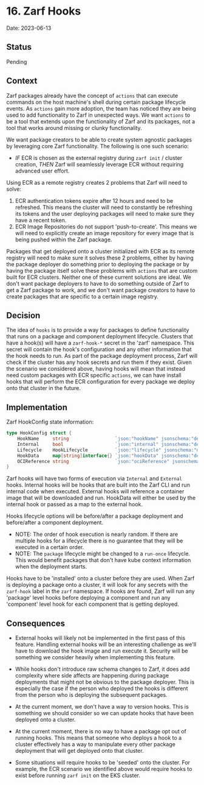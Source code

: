 # 16. Zarf Hooks

Date: 2023-06-13

## Status

Pending

## Context

Zarf packages already have the concept of `actions` that can execute commands on the host machine's shell during certain package lifecycle events. As `actions` gain more adoption, the team has noticed they are being used to add functionality to Zarf in unexpected ways.  We want `actions` to be a tool that extends upon the functionality of Zarf and its packages, not a tool that works around missing or clunky functionality.


We want package creators to be able to create system agnostic packages by leveraging core Zarf functionality. The following is one such scenario:

- _IF_ ECR is chosen as the external registry during `zarf init` / cluster creation, _THEN_ Zarf will seamlessly leverage ECR without requiring advanced user effort.

Using ECR as a remote registry creates 2 problems that Zarf will need to solve:
 1. ECR authentication tokens expire after 12 hours and need to be refreshed. This means the cluster will need to constantly be refreshing its tokens and the user deploying packages will need to make sure they have a recent token.
 2. ECR Image Repositories do not support 'push-to-create'. This means we will need to explicitly create an image repository for every image that is being pushed within the Zarf package.

Packages that get deployed onto a cluster initialized with ECR as its remote registry will need to make sure it solves these 2 problems, either by having the package deployer do something prior to deploying the package or by having the package itself solve these problems with `actions` that are custom built for ECR clusters. Neither one of these current solutions are ideal. We don't want package deployers to have to do something outside of Zarf to get a Zarf package to work, and we don't want package creators to have to create packages that are specific to a certain image registry.


## Decision

The idea of `hooks` is to provide a way for packages to define functionality that runs on a package and component deployment lifecycle. Clusters that have a hook(s) will have a `zarf-hook-*` secret in the 'zarf' namespace. This secret will contain the hook's configuration and any other information that the hook needs to run. As part of the package deployment process, Zarf will check if the cluster has any hook secrets and run them if they exist. Given the scenario we considered above, having hooks will mean that instead need custom packages with ECR specific `actions`, we can have install hooks that will perform the ECR configuration for every package we deploy onto that cluster in the future.


## Implementation

Zarf HookConfig state information:

```go
type HookConfig struct {
	HookName     string                 `json:"hookName" jsonschema:"description=Name of the hook"`
	Internal     bool                   `json:"internal" jsonschema:"description=Internal hooks are run by Zarf itself, not by a plugin"`
	Lifecycle    HookLifecycle          `json:"lifecycle" jsonschema:"description=Lifecycle of the hook"`
	HookData     map[string]interface{} `json:"hookData" jsonschema:"description=Generic data map used for the hook. The data is obtained from a secret in the Zarf namespace"`
	OCIReference string                 `json:"ociReference" jsonschema:"description=Optional OCI reference to the hook image to run"`
}

```

Zarf hooks will have two forms of execution via `Internal` and `External` hooks. Internal hooks will be hooks that are built into the Zarf CLI and run internal code when executed. External hooks will reference a container image that will be downloaded and run. HookData will either be used by the internal hook or passed as a map to the external hook.

Hooks lifecycle options will be before/after a package deployment and before/after a component deployment.
 - NOTE: The order of hook execution is nearly random. If there are multiple hooks for a lifecycle there is no guarantee that they will be executed in a certain order.
 - NOTE: The `package` lifecycle might be changed to a `run-once` lifecycle. This would benefit packages that don't have kube context information when the deployment starts.

Hooks have to be 'installed' onto a cluster before they are used. When Zarf is deploying a package onto a cluster, it will look for any secrets with the `zarf-hook` label in the `zarf` namespace. If hooks are found, Zarf will run any 'package' level hooks before deploying a component and run any 'component' level hook for each component that is getting deployed.


## Consequences

- External hooks will likely not be implemented in the first pass of this feature. Handling external hooks will be an interesting challenge as we'll have to download the hook image and run execute it. Security will be something we consider heavily when implementing this feature.

- While hooks don't introduce raw schema changes to Zarf, it does add complexity where side affects are happening during package deployments that might not be obvious to the package deployer. This is especially the case if the person who deployed the hooks is different from the person who is deploying the subsequent packages.

- At the current moment, we don't have a way to version hooks. This is something we should consider so we can update hooks that have been deployed onto a cluster.

- At the current moment, there is no way to have a package opt out of running hooks. This means that someone who deploys a hook to a cluster effectively has a way to manipulate every other package deployment that will get deployed onto that cluster.

- Some situations will require hooks to be 'seeded' onto the cluster. For example, the ECR scenario we identified above would require hooks to exist before running `zarf init` on the EKS cluster.
